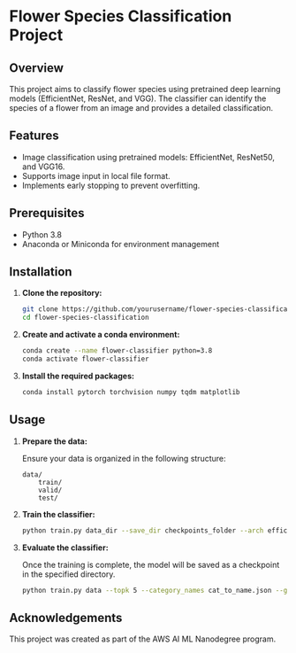 # Flower Species Classification Project

## Overview

This project aims to classify flower species using pretrained deep learning models (EfficientNet, ResNet, and VGG). The classifier can identify the species of a flower from an image and provides a detailed classification.

## Features

- Image classification using pretrained models: EfficientNet, ResNet50, and VGG16.
- Supports image input in local file format.
- Implements early stopping to prevent overfitting.

## Prerequisites

- Python 3.8
- Anaconda or Miniconda for environment management

## Installation

1. **Clone the repository:**

    ```bash
    git clone https://github.com/yourusername/flower-species-classification.git
    cd flower-species-classification
    ```

2. **Create and activate a conda environment:**

    ```bash
    conda create --name flower-classifier python=3.8
    conda activate flower-classifier
    ```

3. **Install the required packages:**

    ```bash
    conda install pytorch torchvision numpy tqdm matplotlib
    ```

## Usage

1. **Prepare the data:**

   Ensure your data is organized in the following structure:
   
    ```
    data/
        train/
        valid/
        test/
    ```

2. **Train the classifier:**

    ```bash
    python train.py data_dir --save_dir checkpoints_folder --arch efficientnet --hidden_units 512 --learning_rate 0.001 --epochs 20 --gpu
    ```

3. **Evaluate the classifier:**

    Once the training is complete, the model will be saved as a checkpoint in the specified directory.

    ```bash
    python train.py data --topk 5 --category_names cat_to_name.json --gpu
    ```


## Acknowledgements

This project was created as part of the AWS AI ML Nanodegree program.